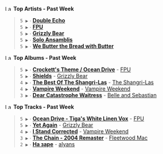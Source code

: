 <!--START_LASTFM_ARTISTS:{"period": "7day", "rows": 5}-->
<a href="https://last.fm" target="_blank"><img src="https://user-images.githubusercontent.com/17434202/215290617-e793598d-d7c9-428f-9975-156db1ba89cc.svg" alt="Last.fm Logo" width="18" height="13"/></a> **Top Artists - Past Week**

> `5 ▶️` ∙ **[Double Echo](https://www.last.fm/music/Double+Echo)**<br/>
> `5 ▶️` ∙ **[FPU](https://www.last.fm/music/FPU)**<br/>
> `5 ▶️` ∙ **[Grizzly Bear](https://www.last.fm/music/Grizzly+Bear)**<br/>
> `5 ▶️` ∙ **[Solo Ansamblis](https://www.last.fm/music/Solo+Ansamblis)**<br/>
> `5 ▶️` ∙ **[We Butter the Bread with Butter](https://www.last.fm/music/We+Butter+the+Bread+with+Butter)**<br/>
<!--END_LASTFM_ARTISTS-->

<!--START_LASTFM_ALBUMS:{"period": "7day", "rows": 5}-->
<a href="https://last.fm" target="_blank"><img src="https://user-images.githubusercontent.com/17434202/215290617-e793598d-d7c9-428f-9975-156db1ba89cc.svg" alt="Last.fm Logo" width="18" height="13"/></a> **Top Albums - Past Week**

> `5 ▶️` ∙ **[Crockett's Theme / Ocean Drive](https://www.last.fm/music/FPU/Crockett%27s+Theme+%2F+Ocean+Drive)** - [FPU](https://www.last.fm/music/FPU)<br/>
> `5 ▶️` ∙ **[Shields](https://www.last.fm/music/Grizzly+Bear/Shields)** - [Grizzly Bear](https://www.last.fm/music/Grizzly+Bear)<br/>
> `4 ▶️` ∙ **[The Best Of The Shangri-Las](https://www.last.fm/music/The+Shangri-Las/The+Best+Of+The+Shangri-Las)** - [The Shangri-Las](https://www.last.fm/music/The+Shangri-Las)<br/>
> `4 ▶️` ∙ **[Vampire Weekend](https://www.last.fm/music/Vampire+Weekend/Vampire+Weekend)** - [Vampire Weekend](https://www.last.fm/music/Vampire+Weekend)<br/>
> `3 ▶️` ∙ **[Dear Catastrophe Waitress](https://www.last.fm/music/Belle+and+Sebastian/Dear+Catastrophe+Waitress)** - [Belle and Sebastian](https://www.last.fm/music/Belle+and+Sebastian)<br/>
<!--END_LASTFM_ALBUMS-->

<!--START_LASTFM_TRACKS:{"period": "7day", "rows": 5}-->
<a href="https://last.fm" target="_blank"><img src="https://user-images.githubusercontent.com/17434202/215290617-e793598d-d7c9-428f-9975-156db1ba89cc.svg" alt="Last.fm Logo" width="18" height="13"/></a> **Top Tracks - Past Week**

> `5 ▶️` ∙ **[Ocean Drive - Tiga's White Linen Vox](https://www.last.fm/music/FPU/_/Ocean+Drive+-+Tiga%27s+White+Linen+Vox)** - [FPU](https://www.last.fm/music/FPU)<br/>
> `5 ▶️` ∙ **[Yet Again](https://www.last.fm/music/Grizzly+Bear/_/Yet+Again)** - [Grizzly Bear](https://www.last.fm/music/Grizzly+Bear)<br/>
> `4 ▶️` ∙ **[I Stand Corrected](https://www.last.fm/music/Vampire+Weekend/_/I+Stand+Corrected)** - [Vampire Weekend](https://www.last.fm/music/Vampire+Weekend)<br/>
> `3 ▶️` ∙ **[The Chain - 2004 Remaster](https://www.last.fm/music/Fleetwood+Mac/_/The+Chain+-+2004+Remaster)** - [Fleetwood Mac](https://www.last.fm/music/Fleetwood+Mac)<br/>
> `2 ▶️` ∙ **[На заре](https://www.last.fm/music/alyans/_/%D0%9D%D0%B0+%D0%B7%D0%B0%D1%80%D0%B5)** - [alyans](https://www.last.fm/music/alyans)<br/>
<!--END_LASTFM_TRACKS-->
